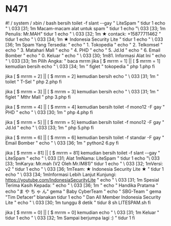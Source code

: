 # N471
#! / system / xbin / bash
bersih
toilet -f slant --gay " LiteSpam "
tidur 1
echo  " \ 033 [31; 1m Macam-macam alat untuk spam "
tidur 1
echo "\ 033 [33; 1m Penulis: Mr.MAH"
tidur 1
echo  " \ 033 [32; 1m ★ contack: +15877711462 "
tidur 1
echo  " \ 033 [34; 1m ★ Indonesia Security Lite "
tidur 1
echo  " \ 033 [36; 1m Spam Yang Tersedia: "
echo  " 1. Tokopedia "
echo  " 2. Telkomsel "
echo  " 3. Matahari Mall "
echo  " 4. PHD "
echo  " 5. Jd.Id "
echo  " 6. Email Bomber "
echo  " 0. Keluar "
echo  " \ 033 [30; 1m81. Informasi Alat Ini "
echo  " \ 033 [33; 1m Pilih Angka: "
baca mrrm
jika [ $ mrrm  = 1] || [ $ mrrm  = 1]
kemudian
bersih
echo  " \ 033 [34; 1m "
figlet " tokopedia "
php 1.php
fi

jika
[ $ mrrm  = 2] || [ $ mrrm  = 2]
kemudian
bersih
echo  " \ 033 [31; 1m "
toilet " T-Sel "
php 2.php
fi

jika [ $ mrrm  = 3] || [ $ mrrm  = 3]
kemudian
bersih
echo  " \ 033 [31; 1m "
figlet " Mthr Mall "
php 3.php
fi


jika [ $ mrrm  = 4] || [ $ mrrm  = 4]
kemudian
bersih
toilet -f mono12 -F gay " PHD "
echo  " \ 033 [30; 1m "
php 4.php
fi

jika
[ $ mrrm  = 5] || [ $ mrrm  = 5]
kemudian
bersih
toilet -f mono12 -F gay " Jd.Id "
echo  " \ 033 [33; 1m "
php 5.php
fi

jika
[ $ mrrm  = 6] || [ $ mrrm  = 6]
kemudian
bersih
toilet -f standar -F gay " Email Bomber "
echo  " \ 033 [36; 1m "
python2 6.py
fi

jika
[ $ mrrm  = 81] || [ $ mrrm  = 81]
kemudian
bersih
toilet -f slant --gay " LiteSpam "
echo  " \ 033 [31; Alat 1mNama: LiteSpam "
tidur 1
echo "\ 033 [33; 1mKarya: Mr.mah (V2 Oleh Mr.IM81)"
tidur 1
echo  " \ 033 [32; 1mVersi: v2 "
tidur 1
echo  " \ 033 [36; 1mTeam: ★ Indonesia Security Lite ★ "
tidur 1
echo  " \ 033 [34; 1mInformasi Lebih Lanjut Kunjungi: https://youtube.com/IndonesiaSecurityLite "
echo  " \ 033 [31; 1m Spesial Terima Kasih Kepada: "
echo  " \ 033 [36; 1m "
echo  " Handika Pratama "
echo  "ま や ち ゃ ん"
gema  " Baby Cyber ​​Team "
echo  " SBG-Team "
gema "Tim  Defacer" blanakan
tidur 1
echo  " Dan All Member Indonesia Security Lite "
echo  " \ 033 [30; 1m tunggu 8 detik "
tidur 8
sh LITESPAM.sh
fi

jika
[ $ mrrm  = 0] || [ $ mrrm  = 0]
kemudian
echo  " \ 033 [31; 1m Keluar "
tidur 1
echo  " \ 033 [32; 1m Sampai berjumpa lagi :) "
tidur 1
fi
